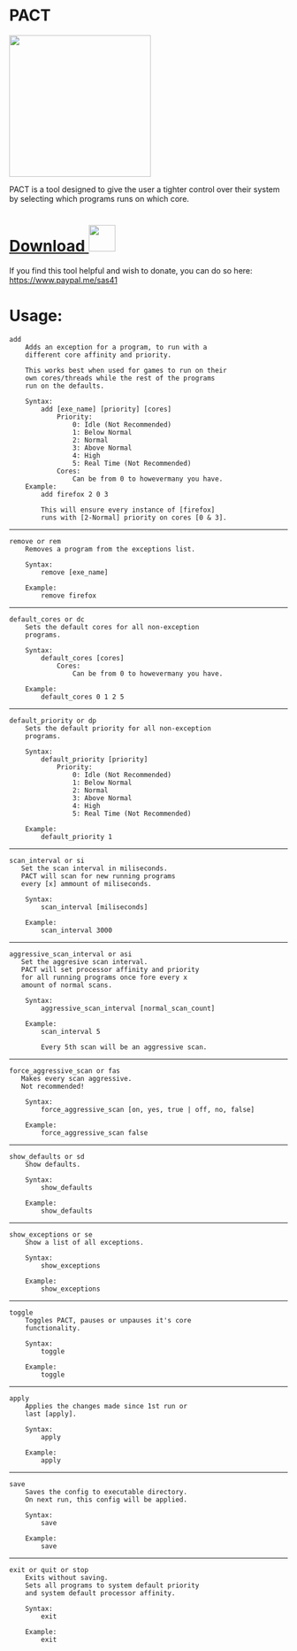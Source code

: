 
# PACT
<img src="https://github.com/sas41/ProcessAffinityControlTool/blob/master/icon/PACT%20Logo.png?raw=true" width="256">

PACT is a tool designed to give the user a tighter control over their system by selecting which programs runs on which core.

# [Download <img src="https://github.com/sas41/ProcessAffinityControlTool/blob/master/icon/PACT%20Logo.png?raw=true" width="48">](https://github.com/sas41/ProcessAffinityControlTool/releases)

If you find this tool helpful and wish to donate, you can do so here: https://www.paypal.me/sas41

# Usage:

    add
        Adds an exception for a program, to run with a
		different core affinity and priority.
		
        This works best when used for games to run on their
		own cores/threads while the rest of the programs
		run on the defaults.
		
        Syntax:
            add [exe_name] [priority] [cores]
                Priority:
                    0: Idle (Not Recommended)
                    1: Below Normal
                    2: Normal
                    3: Above Normal
                    4: High
                    5: Real Time (Not Recommended)
                Cores:
                    Can be from 0 to howevermany you have.
        Example:
            add firefox 2 0 3
			
            This will ensure every instance of [firefox]
			runs with [2-Normal] priority on cores [0 & 3].
-----------------------------------------------------------
    remove or rem
        Removes a program from the exceptions list.
		
        Syntax:
            remove [exe_name]
			
        Example:
            remove firefox
-----------------------------------------------------------
    default_cores or dc
	    Sets the default cores for all non-exception
		programs.
		
        Syntax:
            default_cores [cores]
                Cores:
                    Can be from 0 to howevermany you have.
			
        Example:
            default_cores 0 1 2 5
-----------------------------------------------------------
    default_priority or dp
	    Sets the default priority for all non-exception
		programs.
		
        Syntax:
            default_priority [priority]
                Priority:
                    0: Idle (Not Recommended)
                    1: Below Normal
                    2: Normal
                    3: Above Normal
                    4: High
                    5: Real Time (Not Recommended)
			
        Example:
            default_priority 1
-----------------------------------------------------------
    scan_interval or si
       Set the scan interval in miliseconds.
       PACT will scan for new running programs
       every [x] ammount of miliseconds.
        
        Syntax:
            scan_interval [miliseconds]
            
        Example:
            scan_interval 3000
-----------------------------------------------------------
    aggressive_scan_interval or asi
       Set the aggresive scan interval.
       PACT will set processor affinity and priority
       for all running programs once fore every x
       amount of normal scans.
        
        Syntax:
            aggressive_scan_interval [normal_scan_count]
            
        Example:
            scan_interval 5

            Every 5th scan will be an aggressive scan.
-----------------------------------------------------------
    force_aggressive_scan or fas
       Makes every scan aggressive.
       Not recommended!
        
        Syntax:
            force_aggressive_scan [on, yes, true | off, no, false]
            
        Example:
            force_aggressive_scan false
-----------------------------------------------------------
    show_defaults or sd
        Show defaults.
        
        Syntax:
            show_defaults 
            
        Example:
            show_defaults
-----------------------------------------------------------
    show_exceptions or se
        Show a list of all exceptions.
        
        Syntax:
            show_exceptions 
            
        Example:
            show_exceptions
-----------------------------------------------------------
    toggle
        Toggles PACT, pauses or unpauses it's core
        functionality.
        
        Syntax:
            toggle 
            
        Example:
            toggle
-----------------------------------------------------------
    apply
	    Applies the changes made since 1st run or
		last [apply].
		
        Syntax:
            apply 
			
        Example:
            apply
-----------------------------------------------------------
    save
	    Saves the config to executable directory.
		On next run, this config will be applied.
		
        Syntax:
            save 
			
        Example:
            save
-----------------------------------------------------------
    exit or quit or stop
        Exits without saving.
        Sets all programs to system default priority
        and system default processor affinity.
        
        Syntax:
            exit 
            
        Example:
            exit
			
